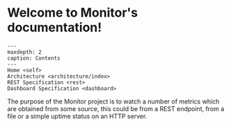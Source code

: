 # Welcome to Monitor's documentation!

```{toctree}
---
maxdepth: 2
caption: Contents
---
Home <self>
Architecture <architecture/index>
REST Specification <rest>
Dashboard Specification <dashboard>
```

The purpose of the Monitor project is to watch a number of metrics which are obtained from some source, this could be from a REST endpoint, from a file or a simple uptime status on an HTTP server. 
